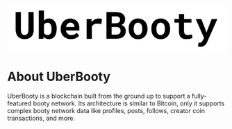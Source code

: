![UberBooty Logo](src/assets/deso/camelcase_logo.svg)

# About UberBooty
UberBooty is a blockchain built from the ground up to support a fully-featured
booty network. Its architecture is similar to Bitcoin, only it supports complex
booty network data like profiles, posts, follows, creator coin transactions, and
more.

